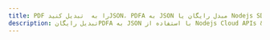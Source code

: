 ---title: PDF را به  تبدیل کنیدJSON، PDFA به JSON مبدل رایگان یا Nodejs SDKdescription: تبدیل رایگانPDFA به JSON با استفاده از Nodejs Cloud APIs & SDK همچنین اسناد PDF را در Cloud ایجاد، ویرایش و رندر کنید.---